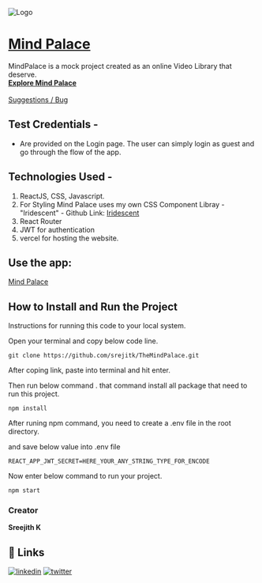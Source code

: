 ![Logo](https://res.cloudinary.com/dkqrmlxlg/image/upload/v1652438526/TheMindPalace/Creator/Cinema_Ticket_ulbniu.png)

<h1 align="left">
  <a href="https://avavya-tv.vercel.app/">
   Mind Palace
  </a>
</h1>

<p align="left">
    MindPalace is a mock project created as an online Video Library that deserve.
  <br>
  <a href="https://avavya-tv.vercel.app/"><strong>Explore Mind Palace</strong></a>
  <br>
  <br>
  <a href="https://github.com/srejitk/TheMindPalace">Suggestions / Bug</a>
  </p>

## Test Credentials -

- Are provided on the Login page. The user can simply login as guest and go through the flow of the app.

## Technologies Used -

1. ReactJS, CSS, Javascript.
2. For Styling Mind Palace uses my own CSS Component Libray - "Iridescent" - Github Link: <a href="https://github.com/srejitk/Iridescent">Iridescent</a>
3. React Router
4. JWT for authentication
5. vercel for hosting the website.

## Use the app:

<p><a href="https://avavya-tv.vercel.app/">
   Mind Palace
  </a></p>

## How to Install and Run the Project

Instructions for running this code to your local system.

Open your terminal and copy below code line.

```
git clone https://github.com/srejitk/TheMindPalace.git
```

After coping link, paste into terminal and hit enter.

Then run below command . that command install all package that need to run this project.

```
npm install
```

After runing npm command, you need to create a .env file in the root directory.

and save below value into .env file

```
REACT_APP_JWT_SECRET=HERE_YOUR_ANY_STRING_TYPE_FOR_ENCODE
```

Now enter below command to run your project.

```
npm start
```

### Creator

**Sreejith K**

## 🔗 Links

[![linkedin](https://img.shields.io/badge/linkedin-0A66C2?style=for-the-badge&logo=linkedin&logoColor=white)](https://www.linkedin.com/in/srejitk)
[![twitter](https://img.shields.io/badge/twitter-1DA1F2?style=for-the-badge&logo=twitter&logoColor=white)](https://twitter.com/srejitk)
